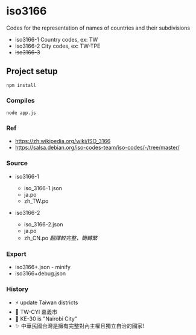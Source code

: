 # iso3166
Codes for the representation of names of countries and their subdivisions
* iso3166-1 Country codes, ex: TW
* iso3166-2 City codes, ex: TW-TPE
* ~~iso3166-3~~

## Project setup
```
npm install
```

### Compiles
```
node app.js
```

### Ref
* https://zh.wikipedia.org/wiki/ISO_3166
* https://salsa.debian.org/iso-codes-team/iso-codes/-/tree/master/

### Source

* iso3166-1
  * iso_3166-1.json
  * ja.po
  * zh_TW.po

* iso3166-2
  * iso_3166-2.json
  * ja.po
  * zh_CN.po *翻譯較完整，簡轉繁*


### Export

* iso3166+.json - minify
* iso3166+debug.json

### History

* :zap: update Taiwan districts
* :bug: TW-CYI 嘉義市
* :bug: KE-30 is "Nairobi City"
* :sparkles: 中華民國台灣是擁有完整對內主權且獨立自治的國家!